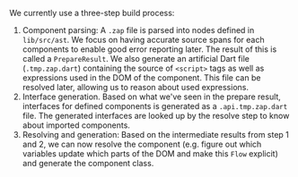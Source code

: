 We currently use a three-step build process:

1. Component parsing: A `.zap` file is parsed into nodes defined in `lib/src/ast`.
   We focus on having accurate source spans for each components to enable good
   error reporting later.
   The result of this is called a `PrepareResult`.
   We also generate an artificial Dart file (`.tmp.zap.dart`) containing the
   source of `<script>` tags as well as expressions used in the DOM of the
   component. This file can be resolved later, allowing us to reason about
   used expressions.
2. Interface generation. Based on what we've seen in the prepare result, interfaces
   for defined components is generated as a `.api.tmp.zap.dart` file.
   The generated interfaces are looked up by the resolve step to know about
   imported components.
3. Resolving and generation: Based on the intermediate results from step 1 and 2,
   we can now resolve the component (e.g. figure out which variables update which
   parts of the DOM and make this `Flow` explicit) and generate the component class.

